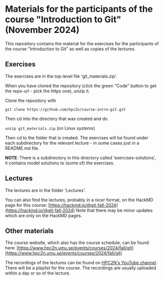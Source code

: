 # Materials for the participants of the course "Introduction to Git" (November 2024) 

This repository contains the material for the exercises for the participants of the course "Introduction to Git" as well as copies of the lectures. 

## Exercises

The exercises are in the top-level file 'git_materials.zip'. 

When you have cloned the repository (click the green "Code" button to get the repo-url - pick the https one), unzip it. 

Clone the repository with 

`git clone https://github.com/hpc2n/course-intro-git.git`

Then cd into the directory that was created and do 

`unzip git_materials.zip` (on Linux systems) 

Then cd to the folder that is created. The exercises will be found under each subdirectory for the relevant lecture - in some cases just in a README.md file. 

**NOTE**: There is a subdirectory in this directory called 'exercises-solutions', it contains model solutions to (some of) the exercises. 

## Lectures 

The lectures are in the folder 'Lectures'.  

You can also find the lectures, probably in a nicer format, on the HackMD page for this course: [https://hackmd.io/@git-fall-2024](https://hackmd.io/@git-fall-2024)
Note that there may be minor updates which are only on the HackMD pages. 

## Other materials 

The course website, which also has the course schedule, can be found here: [https://www.hpc2n.umu.se/events/courses/2024/fall/git](https://www.hpc2n.umu.se/events/courses/2024/fall/git)

The recordings of the lectures can be found on [HPC2N's YouTube channel](https://www.youtube.com/user/HPC2N). There will be a playlist for the course. The recordings are usually uploaded within a day or so of the lecture. 
